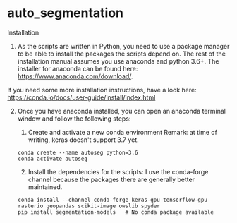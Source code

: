 # auto_segmentation

Installation

1. As the scripts are written in Python, you need to use a package manager to be able to install
the packages the scripts depend on. The rest of the installation manual assumes you use anaconda and
python 3.6+. The installer for anaconda can be found here: https://www.anaconda.com/download/.

If you need some more installation instructions, have a look here:
https://conda.io/docs/user-guide/install/index.html

2. Once you have anaconda installed, you can open an anaconda terminal window and follow the
following steps:

      1. Create and activate a new conda environment
      Remark: at time of writing, keras doesn't support 3.7 yet.
      ```
      conda create --name autoseg python=3.6
      conda activate autoseg
      ```
      2. Install the dependencies for the scripts:
      I use the conda-forge channel because the packages there are generally 
      better maintained.
      ```     
      conda install --channel conda-forge keras-gpu tensorflow-gpu rasterio geopandas scikit-image owslib spyder
      pip install segmentation-models   # No conda package available
      ```
